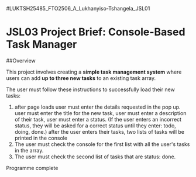#LUKTSH25485_FTO2506_A_Lukhanyiso-Tshangela_JSL01
# JSL03 Project Brief: Console-Based Task Manager

##Overview

This project involves creating a **simple task management system** where users can add **up to three new tasks** to an existing task array. 

The user must follow these instructions to successfully load their new tasks:
1. after page loads user must enter the details requested in the pop up. 
	user must enter the title for the new task,
	user must enter a description of their task,
	user must enter a status. (If the user enters an incorrect status, they will be asked for a correct status 	until they enter: todo, doing, done.) 
after the user enters their tasks, two lists of tasks will be printed in the console
2. The user must check the console for the first list with all the user's tasks in the array.
3. The user must check the second list of tasks that are status: done.

Programme complete